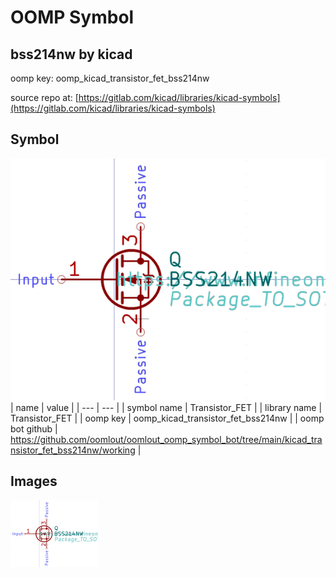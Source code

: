 # OOMP Symbol  
## bss214nw  by kicad  
  
oomp key: oomp_kicad_transistor_fet_bss214nw  
  
source repo at: [https://gitlab.com/kicad/libraries/kicad-symbols](https://gitlab.com/kicad/libraries/kicad-symbols)  
## Symbol  
  
[![working.png](working_600.png)](working.png)  
| name | value | 
| --- | --- | 
| symbol name | Transistor_FET | 
| library name | Transistor_FET | 
| oomp key | oomp_kicad_transistor_fet_bss214nw | 
| oomp bot github | https://github.com/oomlout/oomlout_oomp_symbol_bot/tree/main/kicad_transistor_fet_bss214nw/working | 
## Images  
  
[![working.png](working_140.png)](working.png)  

